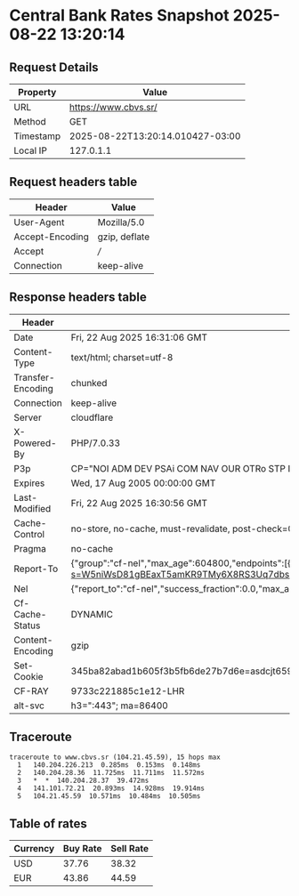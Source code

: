 # Central Bank Rates Snapshot 2025-08-22 13:20:14
## Request Details

| Property | Value |
|----------|-------|
| URL | https://www.cbvs.sr/ |
| Method | GET |
| Timestamp | 2025-08-22T13:20:14.010427-03:00 |
| Local IP | 127.0.1.1 |
    
## Request headers table

| Header | Value |
|--------|-------|
| User-Agent | Mozilla/5.0 |
| Accept-Encoding | gzip, deflate |
| Accept | */* |
| Connection | keep-alive |

    
## Response headers table
| Header | Value |
|--------|-------|
| Date | Fri, 22 Aug 2025 16:31:06 GMT |
| Content-Type | text/html; charset=utf-8 |
| Transfer-Encoding | chunked |
| Connection | keep-alive |
| Server | cloudflare |
| X-Powered-By | PHP/7.0.33 |
| P3p | CP="NOI ADM DEV PSAi COM NAV OUR OTRo STP IND DEM" |
| Expires | Wed, 17 Aug 2005 00:00:00 GMT |
| Last-Modified | Fri, 22 Aug 2025 16:30:56 GMT |
| Cache-Control | no-store, no-cache, must-revalidate, post-check=0, pre-check=0 |
| Pragma | no-cache |
| Report-To | {"group":"cf-nel","max_age":604800,"endpoints":[{"url":"https://a.nel.cloudflare.com/report/v4?s=W5niWsD81gBEaxT5amKR9TMy6X8RS3Uq7dbsGATPd4PAlO66V5CguS4cipJpGromaGaJJCXP0V8J98rC5HfMl8V0ZAoQ5T%2FQgSHp"}]} |
| Nel | {"report_to":"cf-nel","success_fraction":0.0,"max_age":604800} |
| Cf-Cache-Status | DYNAMIC |
| Content-Encoding | gzip |
| Set-Cookie | 345ba82abad1b605f3b5fb6de27b7d6e=asdcjt659b1vjkiv0v2h4uq1e7; HttpOnly; Path=/ |
| CF-RAY | 9733c221885c1e12-LHR |
| alt-svc | h3=":443"; ma=86400 |

## Traceroute 

```
traceroute to www.cbvs.sr (104.21.45.59), 15 hops max
  1   140.204.226.213  0.285ms  0.153ms  0.148ms 
  2   140.204.28.36  11.725ms  11.711ms  11.572ms 
  3   *  *  140.204.28.37  39.472ms 
  4   141.101.72.21  20.893ms  14.928ms  19.914ms 
  5   104.21.45.59  10.571ms  10.484ms  10.505ms 

```

## Table of rates

| Currency | Buy Rate | Sell Rate |
|----------|----------|-----------|
| USD | 37.76 | 38.32 |
| EUR | 43.86 | 44.59 |
